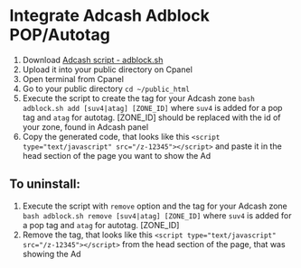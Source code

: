 # Integrate Adcash Adblock POP/Autotag

1. Download [Adcash script - adblock.sh](https://github.com/adcash/customer-scripts/blob/master/cpanel/adblock.sh)
2. Upload it into your public directory on Cpanel
3. Open terminal from Cpanel
4. Go to your public directory `cd ~/public_html`
5. Execute the script to create the tag for your Adcash zone `bash adblock.sh add [suv4|atag] [ZONE_ID]` where `suv4` is added for a pop tag and `atag` for autotag. [ZONE_ID] should be replaced with the id of your zone, found in Adcash panel
6. Copy the generated code, that looks like this `<script type="text/javascript" src="/z-12345"></script>` and paste it in the head section of the page you want to show the Ad

## To uninstall:
1. Execute the script with `remove` option and the tag for your Adcash zone `bash adblock.sh remove [suv4|atag] [ZONE_ID]` where `suv4` is added for a pop tag and `atag` for autotag. [ZONE_ID] 
2. Remove the tag, that looks like this `<script type="text/javascript" src="/z-12345"></script>` from the head section of the page, that was showing the Ad
